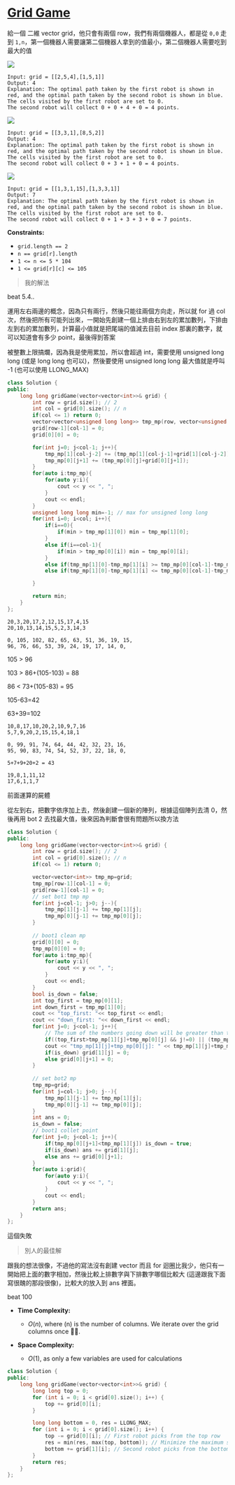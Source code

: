 # [Grid Game](https://leetcode.com/problems/grid-game/)

給一個 二維 vector grid，他只會有兩個 row，我們有兩個機器人，都是從 `0,0` 走到 `1,n`，第一個機器人需要讓第二個機器人拿到的值最小，第二個機器人需要吃到最大的值 



![](https://assets.leetcode.com/uploads/2021/09/08/a1.png)

```
Input: grid = [[2,5,4],[1,5,1]]
Output: 4
Explanation: The optimal path taken by the first robot is shown in red, and the optimal path taken by the second robot is shown in blue.
The cells visited by the first robot are set to 0.
The second robot will collect 0 + 0 + 4 + 0 = 4 points.
```



![](https://assets.leetcode.com/uploads/2021/09/08/a2.png)

```
Input: grid = [[3,3,1],[8,5,2]]
Output: 4
Explanation: The optimal path taken by the first robot is shown in red, and the optimal path taken by the second robot is shown in blue.
The cells visited by the first robot are set to 0.
The second robot will collect 0 + 3 + 1 + 0 = 4 points.
```



![](https://assets.leetcode.com/uploads/2021/09/08/a3.png)

```
Input: grid = [[1,3,1,15],[1,3,3,1]]
Output: 7
Explanation: The optimal path taken by the first robot is shown in red, and the optimal path taken by the second robot is shown in blue.
The cells visited by the first robot are set to 0.
The second robot will collect 0 + 1 + 3 + 3 + 0 = 7 points.
```

**Constraints:**

- `grid.length == 2`
- `n == grid[r].length`
- `1 <= n <= 5 * 104`
- `1 <= grid[r][c] <= 105`

> 我的解法

beat 5.4..

運用左右兩邊的概念，因為只有兩行，然後只能往兩個方向走，所以就 for 過 col 次，然後把所有可能列出來，一開始先創建一個上排由右到左的累加數列，下排由左到右的累加數列，計算最小值就是把尾端的值減去目前 index 那裏的數字，就可以知道會有多少 point，最後得到答案

被整數上限搞爛，因為我是使用累加，所以會超過 int，需要使用 unsigned long long (或是 long long 也可以)，然後要使用  unsigned long long 最大值就是呼叫 -1 (也可以使用 LLONG_MAX)

```c++
class Solution {
public:
    long long gridGame(vector<vector<int>>& grid) {
        int row = grid.size(); // 2
        int col = grid[0].size(); // n
        if(col <= 1) return 0;
        vector<vector<unsigned long long>> tmp_mp(row, vector<unsigned long long>(col, 0));
        grid[row-1][col-1] = 0;
        grid[0][0] = 0;

        for(int j=0; j<col-1; j++){
            tmp_mp[1][col-j-2] += (tmp_mp[1][col-j-1]+grid[1][col-j-2]);
            tmp_mp[0][j+1] += (tmp_mp[0][j]+grid[0][j+1]);
        }
        for(auto i:tmp_mp){
            for(auto y:i){
                cout << y << ", ";
            }
            cout << endl;
        }
        unsigned long long min=-1; // max for unsigned long long
        for(int i=0; i<col; i++){
            if(i==0){
                if(min > tmp_mp[1][0]) min = tmp_mp[1][0];
            }
            else if(i==col-1){
                if(min > tmp_mp[0][i]) min = tmp_mp[0][i];
            }
            else if(tmp_mp[1][0]-tmp_mp[1][i] >= tmp_mp[0][col-1]-tmp_mp[0][i] && min > tmp_mp[1][0]-tmp_mp[1][i]) min = tmp_mp[1][0]-tmp_mp[1][i];
            else if(tmp_mp[1][0]-tmp_mp[1][i] <= tmp_mp[0][col-1]-tmp_mp[0][i] && min > tmp_mp[0][col-1]-tmp_mp[0][i])min = tmp_mp[0][col-1]-tmp_mp[0][i];

        }

        return min;
    }
};
```



```
20,3,20,17,2,12,15,17,4,15
20,10,13,14,15,5,2,3,14,3

0, 105, 102, 82, 65, 63, 51, 36, 19, 15, 
96, 76, 66, 53, 39, 24, 19, 17, 14, 0, 
```

105 > 96

103 > 86+(105-103) = 88

86 < 73+(105-83) = 95

105-63=42

63+39=102



```
10,8,17,10,20,2,10,9,7,16
5,7,9,20,2,15,15,4,18,1

0, 99, 91, 74, 64, 44, 42, 32, 23, 16, 
95, 90, 83, 74, 54, 52, 37, 22, 18, 0, 

5+7+9+20+2 = 43
```



```
19,8,1,11,12
17,6,1,1,7
```



前面運算的屍體

從左到右，把數字依序加上去，然後創建一個新的陣列，根據這個陣列去清 0，然後再用 bot 2 去找最大值，後來因為判斷會很有問題所以換方法

```c++
class Solution {
public:
    long long gridGame(vector<vector<int>>& grid) {
        int row = grid.size(); // 2
        int col = grid[0].size(); // n
        if(col <= 1) return 0;

        vector<vector<int>> tmp_mp=grid;
        tmp_mp[row-1][col-1] = 0;
        grid[row-1][col-1] = 0;
        // set bot1 tmp mp
        for(int j=col-1; j>0; j--){
            tmp_mp[1][j-1] += tmp_mp[1][j];
            tmp_mp[0][j-1] += tmp_mp[0][j];
        }
        
        // boot1 clean mp
        grid[0][0] = 0;
        tmp_mp[0][0] = 0;
        for(auto i:tmp_mp){
            for(auto y:i){
                cout << y << ", ";
            }
            cout << endl;
        }
        bool is_down = false;
        int top_first = tmp_mp[0][1];
        int down_first = tmp_mp[1][0];
        cout << "top_first: "<< top_first << endl;
        cout << "down_first: "<< down_first << endl;
        for(int j=0; j<col-1; j++){
            // The sum of the numbers going down will be greater than the sum of the numbers going up
            if((top_first>tmp_mp[1][j]+tmp_mp[0][j] && j!=0) || (tmp_mp[0][j+1]<tmp_mp[1][j] && j==col-2) || down_first > top_first) is_down = true;
            cout << "tmp_mp[1][j]+tmp_mp[0][j]: " << tmp_mp[1][j]+tmp_mp[0][j] << endl;
            if(is_down) grid[1][j] = 0;
            else grid[0][j+1] = 0;
        }
        
        // set bot2 mp
        tmp_mp=grid;
        for(int j=col-1; j>0; j--){
            tmp_mp[1][j-1] += tmp_mp[1][j];
            tmp_mp[0][j-1] += tmp_mp[0][j];
        }
        int ans = 0;
        is_down = false;
        // boot1 collet point
        for(int j=0; j<col-1; j++){
            if(tmp_mp[0][j+1]<tmp_mp[1][j]) is_down = true;
            if(is_down) ans += grid[1][j];
            else ans += grid[0][j+1];
        }
        for(auto i:grid){
            for(auto y:i){
                cout << y << ", ";
            }
            cout << endl;
        }
        return ans;
    }
};
```

這個失敗



> 別人的最佳解

跟我的想法很像，不過他的寫法沒有創建 vector 而且 for 迴圈比我少，他只有一開始把上面的數字相加，然後比較上排數字與下排數字哪個比較大 (這邊跟我下面寫很醜的那段很像)，比較大的放入到 ans 裡面。

beat 100

- **Time Complexity:**

  - *O*(*n*), where (n) is the number of columns. We iterate over the grid columns once 🏃‍♂️.

- **Space Complexity:**

  - *O*(1), as only a few variables are used for calculations

  

```c++
class Solution {
public:
    long long gridGame(vector<vector<int>>& grid) {
        long long top = 0;
        for (int i = 0; i < grid[0].size(); i++) {
            top += grid[0][i];
        }

        long long bottom = 0, res = LLONG_MAX;
        for (int i = 0; i < grid[0].size(); i++) {
            top -= grid[0][i]; // First robot picks from the top row 
            res = min(res, max(top, bottom)); // Minimize the maximum score for the second robot
            bottom += grid[1][i]; // Second robot picks from the bottom row 🤖
        }
        return res; 
    }
};
```

